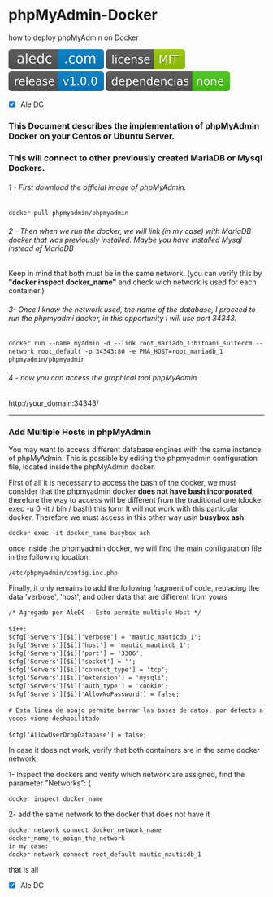 # phpMyAdmin-Docker
how to deploy phpMyAdmin on Docker

[![aledc.com](https://github.com/aledc7/Scrum-Certification/blob/master/recursos/aledc.com.svg)](https://aledc.com)
[![License](https://github.com/aledc7/Scrum-Certification/blob/master/recursos/mit-license.svg)](https://aledc.com)
[![GitHub release](https://github.com/aledc7/Scrum-Certification/blob/master/recursos/release.svg)](https://aledc.com)
[![Dependencies](https://github.com/aledc7/Scrum-Certification/blob/master/recursos/dependencias-none.svg)](https://aledc.com)

- [x] Ale DC

### This Document describes the implementation of phpMyAdmin Docker on your Centos or Ubuntu Server.
### This will connect to other previously created MariaDB or Mysql Dockers.


###### 1 - First download the official image of phpMyAdmin.

```
docker pull phpmyadmin/phpmyadmin
```

###### 2 - Then when we run the docker, we will link (in my case) with MariaDB docker that was previously installed. Maybe you have installed Mysql instead of MariaDB
Keep in mind that both must be in the same network.  (you can verify this by __"docker inspect docker_name"__ and check wich network is used for each container.)

###### 3- Once I know the network used, the name of the database, I proceed to run the phpmyadmi docker, in this opportunity I will use port 34343.

```
docker run --name myadmin -d --link root_mariadb_1:bitnami_suitecrm --network root_default -p 34343:80 -e PMA_HOST=root_mariadb_1 phpmyadmin/phpmyadmin
```

###### 4 - now you can access the graphical tool phpMyAdmin

http://your_domain:34343/

_______________________________________________________________________________________________________________________
### Add Multiple Hosts in phpMyAdmin

You may want to access different database engines with the same instance of phpMyAdmin.
This is possible by editing the phpmyadmin configuration file, located inside the phpMyAdmin docker.

First of all it is necessary to access the bash of the docker, we must consider that the phpmyadmin docker __does not have bash incorporated__, therefore the way to access will be different from the traditional one (docker exec -u 0 -it / bin / bash) this form It will not work with this particular docker. Therefore we must access in this other way usin **busybox ash**:

```
docker exec -it docker_name busybox ash
```
once inside the phpmyadmin docker, we will find the main configuration file in the following location:

```
/etc/phpmyadmin/config.inc.php
```
Finally, it only remains to add the following fragment of code, replacing the data 'verbose', 'host', and other data that are different from yours

```
/* Agregado por AleDC - Esto permite multiple Host */

$i++;
$cfg['Servers'][$i]['verbose'] = 'mautic_mauticdb_1';
$cfg['Servers'][$i]['host'] = 'mautic_mauticdb_1';
$cfg['Servers'][$i]['port'] = '3306';
$cfg['Servers'][$i]['socket'] = '';
$cfg['Servers'][$i]['connect_type'] = 'tcp';
$cfg['Servers'][$i]['extension'] = 'mysqli';
$cfg['Servers'][$i]['auth_type'] = 'cookie';
$cfg['Servers'][$i]['AllowNoPassword'] = false;

# Esta linea de abajo permite borrar las bases de datos, por defecto a veces viene deshabilitado

$cfg['AllowUserDropDatabase'] = false;

```

In case it does not work, verify that both containers are in the same docker network.


1- Inspect the dockers and verify which network are assigned, find the parameter "Networks": {
```
docker inspect docker_name
```
2- add the same network to the docker that does not have it
```
docker network connect docker_network_name docker_name_to_asign_the_network
in my case:
docker network connect root_default mautic_mauticdb_1
```
that is all

- [x] Ale DC



